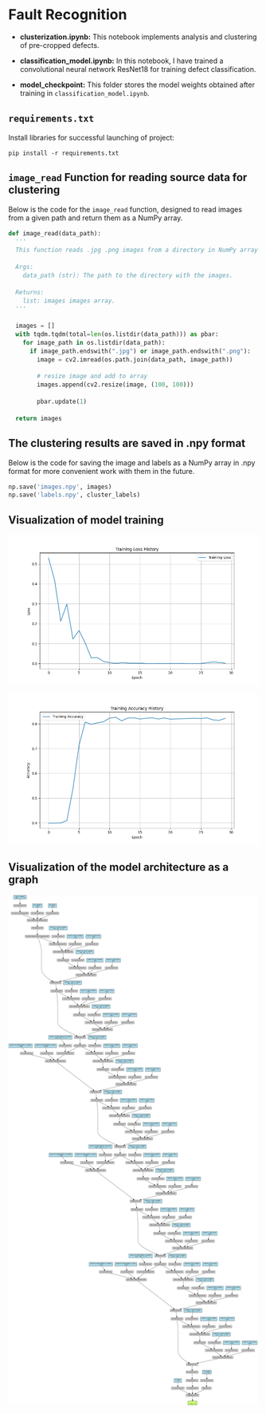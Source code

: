 # Fault Recognition

* **clusterization.ipynb:** This notebook implements analysis and clustering of pre-cropped defects.

* **classification_model.ipynb:** In this notebook, I have trained a convolutional neural network ResNet18 for training defect classification.

* **model_checkpoint:** This folder stores the model weights obtained after training in `classification_model.ipynb`.

## `requirements.txt`
Install libraries for successful launching of project:

```
pip install -r requirements.txt
```

## `image_read` Function for reading source data for clustering

Below is the code for the `image_read` function, designed to read images from a given path and return them as a NumPy array.

```python
def image_read(data_path):
  '''
  This function reads .jpg .png images from a directory in NumPy array format.

  Args:
    data_path (str): The path to the directory with the images.

  Returns:
    list: images images array.
  '''
   
  images = []
  with tqdm.tqdm(total=len(os.listdir(data_path))) as pbar:
    for image_path in os.listdir(data_path):
      if image_path.endswith(".jpg") or image_path.endswith(".png"):
        image = cv2.imread(os.path.join(data_path, image_path))

        # resize image and add to array
        images.append(cv2.resize(image, (100, 100)))
         
        pbar.update(1)

  return images
```

## The clustering results are saved in .npy format

Below is the code for saving the image and labels as a NumPy array in .npy format for more convenient work with them in the future.

```python
np.save('images.npy', images)
np.save('labels.npy', cluster_labels)
```

## Visualization of model training

![](training_graphs/training_loss.png)

![](training_graphs/training_accuracy.png)

## Visualization of the model architecture as a graph

![](Digraph.gv.png)

